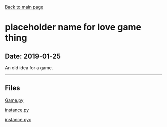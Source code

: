 [Back to main page](/)

# placeholder name for love game thing

## Date: 2019-01-25

An old idea for a game.

-----

## Files

[Game.py](Game.py)

[instance.py](instance.py)

[instance.pyc](instance.pyc)